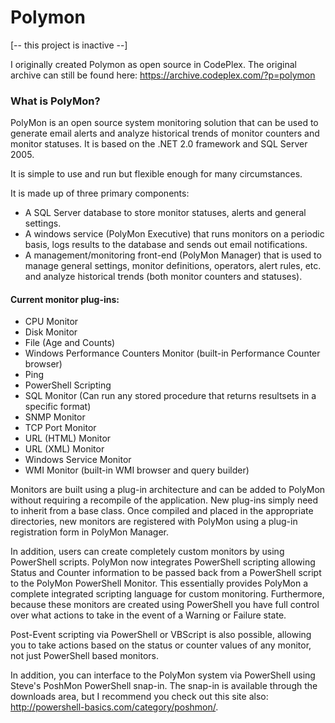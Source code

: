 # Polymon

[-- this project is inactive --]

I originally created Polymon as open source in CodePlex.
The original archive can still be found here: https://archive.codeplex.com/?p=polymon

### What is PolyMon?
PolyMon is an open source system monitoring solution that can be used to generate email alerts and analyze historical trends of monitor counters and monitor statuses. It is based on the .NET 2.0 framework and SQL Server 2005.

It is simple to use and run but flexible enough for many circumstances.

It is made up of three primary components:
* A SQL Server database to store monitor statuses, alerts and general settings.
* A windows service (PolyMon Executive) that runs monitors on a periodic basis, logs results to the database and sends out email notifications.
* A management/monitoring front-end (PolyMon Manager) that is used to manage general settings, monitor definitions, operators, alert rules, etc. and analyze historical trends (both monitor counters and statuses).

#### Current monitor plug-ins:
- CPU Monitor
- Disk Monitor
- File (Age and Counts)
- Windows Performance Counters Monitor (built-in Performance Counter browser)
- Ping
- PowerShell Scripting
- SQL Monitor (Can run any stored procedure that returns resultsets in a specific format)
- SNMP Monitor
- TCP Port Monitor
- URL (HTML) Monitor
- URL (XML) Monitor
- Windows Service Monitor
- WMI Monitor (built-in WMI browser and query builder)

Monitors are built using a plug-in architecture and can be added to PolyMon without requiring a recompile of the application. New plug-ins simply need to inherit from a base class. Once compiled and placed in the appropriate directories, new monitors are registered with PolyMon using a plug-in registration form in PolyMon Manager.

In addition, users can create completely custom monitors by using PowerShell scripts. PolyMon now integrates PowerShell scripting allowing Status and Counter information to be passed back from a PowerShell script to the PolyMon PowerShell Monitor. This essentially provides PolyMon a complete integrated scripting language for custom monitoring. Furthermore, because these monitors are created using PowerShell you have full control over what actions to take in the event of a Warning or Failure state.

Post-Event scripting via PowerShell or VBScript is also possible, allowing you to take actions based on the status or counter values of any monitor, not just PowerShell based monitors.

In addition, you can interface to the PolyMon system via PowerShell using Steve's PoshMon PowerShell snap-in. The snap-in is available through the downloads area, but I recommend you check out this site also: http://powershell-basics.com/category/poshmon/.
